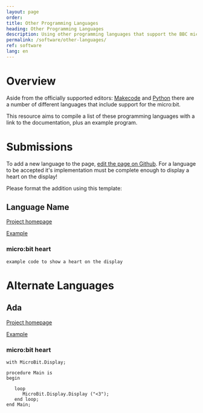 ```yaml
---
layout: page
order:
title: Other Programming Languages
heading: Other Programming Languages
description: Using other programming languages that support the BBC micro:bit
permalink: /software/other-languages/
ref: software
lang: en
---
```



# Overview

Aside from the officially supported editors: [Makecode](https://makecode.microbit.org) 
and [Python](https://python.microbit.org) there are a number of different 
languages that include support for the micro:bit.

This resource aims to compile a list of these programming languages with a link
to the documentation, plus an example program.

# Submissions
To add a new language to the page, [edit the page on  Github](http://github.com/microbit-foundation/dev-docs/edit/master/software/other-languages.md). For a language to be accepted it's implementation must be complete enough to display a heart on the display!

Please format the addition using this template:

## Language Name

[Project homepage](https://example.com)

[Example](https://example.com)

### micro:bit heart

`
    example code to show a heart on the display
`



# Alternate Languages

## Ada

[Project homepage](https://blog.adacore.com/ada-on-the-microbit)

[Example](https://github.com/AdaCore/Ada_Drivers_Library/tree/master/examples/MicroBit/text_scrolling)

### micro:bit heart

```
with MicroBit.Display;

procedure Main is
begin

   loop
      MicroBit.Display.Display ("<3");
   end loop;
end Main;
```
